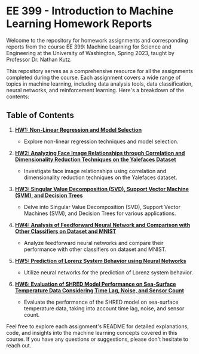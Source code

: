 # EE 399 - Introduction to Machine Learning Homework Reports

Welcome to the repository for homework assignments and corresponding reports from the course EE 399: Machine Learning for Science and Engineering at the University of Washington, Spring 2023, taught by Professor Dr. Nathan Kutz.

This repository serves as a comprehensive resource for all the assignments completed during the course. Each assignment covers a wide range of topics in machine learning, including data analysis tools, data classification, neural networks, and reinforcement learning. Here's a breakdown of the contents:

## Table of Contents

1. [**HW1: Non-Linear Regression and Model Selection**](./HW1/README.rst)
    - Explore non-linear regression techniques and model selection.
   
2. [**HW2: Analyzing Face Image Relationships through Correlation and Dimensionality Reduction Techniques on the Yalefaces Dataset**](./HW2/README.md)
    - Investigate face image relationships using correlation and dimensionality reduction techniques on the Yalefaces dataset.
   
3. [**HW3: Singular Value Decomposition (SVD), Support Vector Machine (SVM), and Decision Trees**](./HW3/README.md)
    - Delve into Singular Value Decomposition (SVD), Support Vector Machines (SVM), and Decision Trees for various applications.
   
4. [**HW4: Analysis of Feedforward Neural Network and Comparison with Other Classifiers on Dataset and MNIST**](./HW4/README.md)
    - Analyze feedforward neural networks and compare their performance with other classifiers on dataset and MNIST.
   
5. [**HW5: Prediction of Lorenz System Behavior using Neural Networks**](./HW5/README.md)
    - Utilize neural networks for the prediction of Lorenz system behavior.
   
6. [**HW6: Evaluation of SHRED Model Performance on Sea-Surface Temperature Data Considering Time Lag, Noise, and Sensor Count**](./HW6/README.md)
    - Evaluate the performance of the SHRED model on sea-surface temperature data, taking into account time lag, noise, and sensor count.

Feel free to explore each assignment's README for detailed explanations, code, and insights into the machine learning concepts covered in this course. If you have any questions or suggestions, please don't hesitate to reach out.

